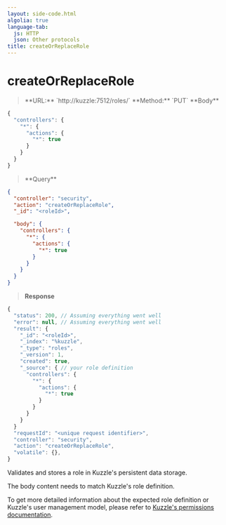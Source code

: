 ```yaml
---
layout: side-code.html
algolia: true
language-tab:
  js: HTTP
  json: Other protocols
title: createOrReplaceRole
---
```



# createOrReplaceRole



<blockquote class="js">
<p>
**URL:** `http://kuzzle:7512/roles/<roleId>`  
**Method:** `PUT`  
**Body**
</p>
</blockquote>

```js
{
  "controllers": {
    "*": {
      "actions": {
        "*": true
      }
    }
  }
}
```

<blockquote class="json">
<p>
**Query**
</p>
</blockquote>

```json
{
  "controller": "security",
  "action": "createOrReplaceRole",
  "_id": "<roleId>",

  "body": {
    "controllers": {
      "*": {
        "actions": {
          "*": true
        }
      }
    }
  }
}
```

>**Response**

```javascript
{
  "status": 200, // Assuming everything went well
  "error": null, // Assuming everything went well
  "result": {
    "_id": "<roleId>",
    "_index": "%kuzzle",
    "_type": "roles",
    "_version": 1,
    "created": true,
    "_source": { // your role definition
      "controllers": {
        "*": {
          "actions": {
            "*": true
          }
        }
      }
    }
  }
  "requestId": "<unique request identifier>",
  "controller": "security",
  "action": "createOrReplaceRole",
  "volatile": {},
}
```

Validates and stores a role in Kuzzle's persistent data storage.

The body content needs to match Kuzzle's role definition.

To get more detailed information about the expected role definition or Kuzzle's user management model,
please refer to [Kuzzle's permissions documentation](/guide/essentials/security/#permissions).
